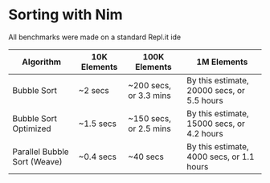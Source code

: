 # Sorting with Nim

All benchmarks were made on a standard Repl.it ide

| Algorithm | 10K Elements | 100K Elements | 1M Elements |
| --- | --- | --- | --- |
| Bubble Sort | ~2 secs | ~200 secs, or 3.3 mins | By this estimate,  20000 secs, or 5.5 hours|
| Bubble Sort Optimized | ~1.5 secs | ~150 secs, or 2.5 mins | By this estimate, 15000 secs, or  4.2 hours |
| Parallel Bubble Sort (Weave) | ~0.4 secs | ~40 secs | By this estimate, 4000 secs, or 1.1 hours |